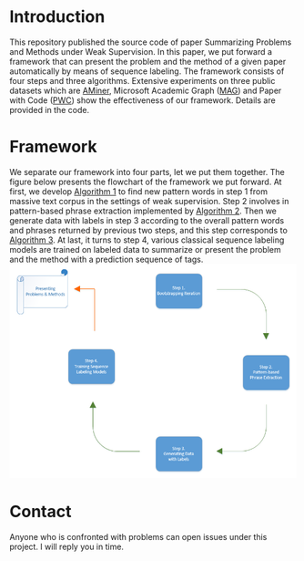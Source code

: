 # Introduction
This repository published the source code of paper Summarizing Problems and Methods under Weak Supervision. In this paper, we put forward a framework that can present the problem and the method of a given paper automatically by means of sequence labeling. The framework consists of four steps and three algorithms. Extensive experiments on three public datasets which are [AMiner](https://www.aminer.org), Microsoft Academic Graph ([MAG](https://www.microsoft.com/en-us/research/project/microsoft-academic-graph)) and Paper with Code ([PWC](https://github.com/zziz/pwc)) show the effectiveness of our framework. Details are provided in the code.

# Framework
We separate our framework into four parts, let we put them together. The figure below presents the flowchart of the framework we put forward. At first, we develop [Algorithm 1](framework/bootstrap.py) to find new pattern words in step 1 from massive text corpus in the settings of weak supervision. Step 2 involves in pattern-based phrase extraction implemented by [Algorithm 2](framework/extract.py). Then we generate data with labels in step 3 according to the overall pattern words and phrases
returned by previous two steps, and this step corresponds to [Algorithm 3](framework/generate.py). At last, it turns to step 4, various classical sequence labeling models are trained on labeled data to summarize or present the problem and the method with a prediction sequence of tags.  
![figiure](data/image/flowchart.png)


# Contact
Anyone who is confronted with problems can open issues under this project. I will reply you in time.
